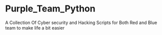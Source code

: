 # Purple_Team_Python
A Collection Of Cyber security and Hacking Scripts for Both Red and Blue team to make life a bit easier
